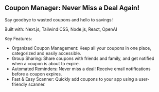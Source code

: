 ## Coupon Manager: Never Miss a Deal Again!
Say goodbye to wasted coupons and hello to savings!

Built with: Next.js, Tailwind CSS, Node.js, React, OpenAI

Key Features:

- Organized Coupon Management: Keep all your coupons in one place, categorized and easily accessible.
- Group Sharing: Share coupons with friends and family, and get notified when a coupon is about to expire.
- Automated Reminders: Never miss a deal! Receive email notifications before a coupon expires.
- Fast & Easy Scanner: Quickly add coupons to your app using a user-friendly scanner.
